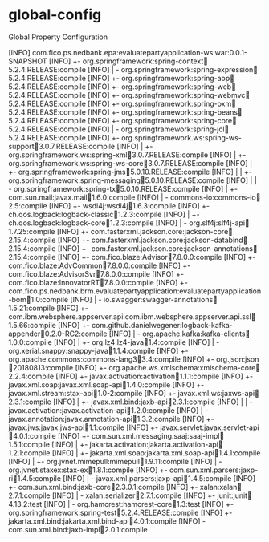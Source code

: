 # global-config
Global Property Configuration

[INFO] com.fico.ps.nedbank.epa:evaluatepartyapplication-ws:war:0.0.1-SNAPSHOT
[INFO] +- org.springframework:spring-context:jar:5.2.4.RELEASE:compile
[INFO] |  \- org.springframework:spring-expression:jar:5.2.4.RELEASE:compile
[INFO] +- org.springframework:spring-aop:jar:5.2.4.RELEASE:compile
[INFO] +- org.springframework:spring-web:jar:5.2.4.RELEASE:compile
[INFO] +- org.springframework:spring-webmvc:jar:5.2.4.RELEASE:compile
[INFO] +- org.springframework:spring-oxm:jar:5.2.4.RELEASE:compile
[INFO] +- org.springframework:spring-beans:jar:5.2.4.RELEASE:compile
[INFO] +- org.springframework:spring-core:jar:5.2.4.RELEASE:compile
[INFO] |  \- org.springframework:spring-jcl:jar:5.2.4.RELEASE:compile
[INFO] +- org.springframework.ws:spring-ws-support:jar:3.0.7.RELEASE:compile
[INFO] |  +- org.springframework.ws:spring-xml:jar:3.0.7.RELEASE:compile
[INFO] |  +- org.springframework.ws:spring-ws-core:jar:3.0.7.RELEASE:compile
[INFO] |  +- org.springframework:spring-jms:jar:5.0.10.RELEASE:compile
[INFO] |  |  +- org.springframework:spring-messaging:jar:5.0.10.RELEASE:compile
[INFO] |  |  \- org.springframework:spring-tx:jar:5.0.10.RELEASE:compile
[INFO] |  +- com.sun.mail:javax.mail:jar:1.6.0:compile
[INFO] |  \- commons-io:commons-io:jar:2.5:compile
[INFO] +- wsdl4j:wsdl4j:jar:1.6.3:compile
[INFO] +- ch.qos.logback:logback-classic:jar:1.2.3:compile
[INFO] |  +- ch.qos.logback:logback-core:jar:1.2.3:compile
[INFO] |  \- org.slf4j:slf4j-api:jar:1.7.25:compile
[INFO] +- com.fasterxml.jackson.core:jackson-core:jar:2.15.4:compile
[INFO] +- com.fasterxml.jackson.core:jackson-databind:jar:2.15.4:compile
[INFO] +- com.fasterxml.jackson.core:jackson-annotations:jar:2.15.4:compile
[INFO] +- com.fico.blaze:Advisor:jar:7.8.0.0:compile
[INFO] +- com.fico.blaze:AdvCommon:jar:7.8.0.0:compile
[INFO] +- com.fico.blaze:AdvisorSvr:jar:7.8.0.0:compile
[INFO] +- com.fico.blaze:InnovatorRT:jar:7.8.0.0:compile
[INFO] +- com.fico.ps.nedbank.brm.evaluatepartyapplication:evaluatepartyapplication-bom:jar:1.0:compile
[INFO] |  \- io.swagger:swagger-annotations:jar:1.5.21:compile
[INFO] +- com.ibm.websphere.appserver.api:com.ibm.websphere.appserver.api.ssl:jar:1.5.66:compile
[INFO] +- com.github.danielwegener:logback-kafka-appender:jar:0.2.0-RC2:compile
[INFO] |  \- org.apache.kafka:kafka-clients:jar:1.0.0:compile
[INFO] |     +- org.lz4:lz4-java:jar:1.4:compile
[INFO] |     \- org.xerial.snappy:snappy-java:jar:1.1.4:compile
[INFO] +- org.apache.commons:commons-lang3:jar:3.4:compile
[INFO] +- org.json:json:jar:20180813:compile
[INFO] +- org.apache.ws.xmlschema:xmlschema-core:jar:2.2.4:compile
[INFO] +- javax.activation:activation:jar:1.1.1:compile
[INFO] +- javax.xml.soap:javax.xml.soap-api:jar:1.4.0:compile
[INFO] +- javax.xml.stream:stax-api:jar:1.0-2:compile
[INFO] +- javax.xml.ws:jaxws-api:jar:2.3.1:compile
[INFO] |  +- javax.xml.bind:jaxb-api:jar:2.3.1:compile
[INFO] |  |  \- javax.activation:javax.activation-api:jar:1.2.0:compile
[INFO] |  \- javax.annotation:javax.annotation-api:jar:1.3.2:compile
[INFO] +- javax.jws:javax.jws-api:jar:1.1:compile
[INFO] +- javax.servlet:javax.servlet-api:jar:4.0.1:compile
[INFO] +- com.sun.xml.messaging.saaj:saaj-impl:jar:1.5.1:compile
[INFO] |  +- jakarta.activation:jakarta.activation-api:jar:1.2.1:compile
[INFO] |  +- jakarta.xml.soap:jakarta.xml.soap-api:jar:1.4.1:compile
[INFO] |  +- org.jvnet.mimepull:mimepull:jar:1.9.11:compile
[INFO] |  \- org.jvnet.staxex:stax-ex:jar:1.8.1:compile
[INFO] +- com.sun.xml.parsers:jaxp-ri:jar:1.4.5:compile
[INFO] |  \- javax.xml.parsers:jaxp-api:jar:1.4.5:compile
[INFO] +- com.sun.xml.bind:jaxb-core:jar:2.3.0.1:compile
[INFO] +- xalan:xalan:jar:2.7.1:compile
[INFO] |  \- xalan:serializer:jar:2.7.1:compile
[INFO] +- junit:junit:jar:4.13.2:test
[INFO] |  \- org.hamcrest:hamcrest-core:jar:1.3:test
[INFO] +- org.springframework:spring-test:jar:5.2.4.RELEASE:compile
[INFO] +- jakarta.xml.bind:jakarta.xml.bind-api:jar:4.0.1:compile
[INFO] \- com.sun.xml.bind:jaxb-impl:jar:2.0.1:compile
